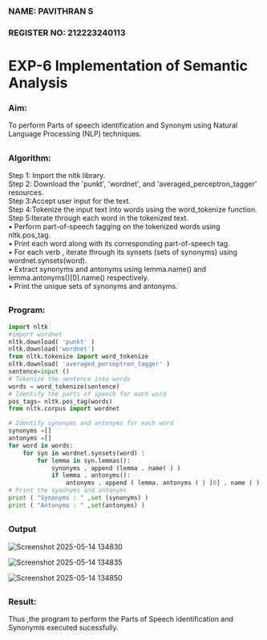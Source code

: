 ### NAME: PAVITHRAN S
### REGISTER NO: 212223240113
#  EXP-6 Implementation of Semantic Analysis 
<h3>Aim:</h3>
To perform Parts of speech identification and Synonym using Natural Language Processing (NLP) techniques.
 
 
## <h3>Algorithm:</h3>

Step 1: Import the nltk library.<br>
Step 2: Download the 'punkt', 'wordnet', and 'averaged_perceptron_tagger' resources.<br>
Step 3:Accept user input for the text.<br>
Step 4:Tokenize the input text into words using the word_tokenize function.<br>
Step 5:Iterate through each word in the tokenized text.<br>
•	Perform part-of-speech tagging on the tokenized words using nltk.pos_tag.<br>
•	Print each word along with its corresponding part-of-speech tag.<br>
•	For each verb , iterate through its synsets (sets of synonyms) using wordnet.synsets(word).<br>
•	Extract synonyms and antonyms using lemma.name() and lemma.antonyms()[0].name() respectively.<br>
•	Print the unique sets of synonyms and antonyms.

## <H3>Program:</H3>

```python
import nltk
#import wordnet
nltk.download( 'punkt' )
nltk.download('wordnet')
from nltk.tokenize import word_tokenize
nltk.download( 'averaged_perceptron_tagger' )
sentence=input ()
# Tokenize the sentence into words
words = word_tokenize(sentence)
# Identify the parts of speech for each word
pos_tags= nltk.pos_tag(words)
from nltk.corpus import wordnet

# Identify synonyms and antonyms for each word
synonyms =[]
antonyms =[]
for word in words:
	for syn in wordnet.synsets(word) :
		for lemma in syn.lemmas():
			synonyms . append (lemma . name( ) )
			if lemma . antonyms():
				antonyms . append ( lemma. antonyms ( ) [0] . name ( ) )
# Print the synonyms and antonyms
print ( "Synonyms : " ,set (synonyms) )
print ( "Antonyms : " ,set(antonyms) )
```

## <H3>Output</H3>
![Screenshot 2025-05-14 134830](https://github.com/user-attachments/assets/a4d6f8ec-2f42-4d0a-b1fb-40cdc63b33e7)

![Screenshot 2025-05-14 134835](https://github.com/user-attachments/assets/b0754620-2e0c-4dde-8036-10c42d84ffd3)

![Screenshot 2025-05-14 134850](https://github.com/user-attachments/assets/453a7084-c781-4827-bbbf-048fabf0a7d6)

## <H3>Result:</H3>
Thus ,the program to perform the Parts of Speech identification and Synonymis executed sucessfully.
